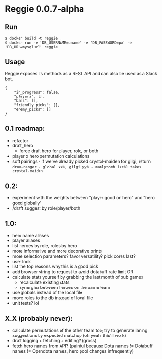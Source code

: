 # Reggie 0.0.7-alpha

## Run
```
$ docker build -t reggie .
$ docker run -e 'DB_USERNAME=uname' -e 'DB_PASSWORD=pw' -e 'DB_URL=mysqlurl' reggie
```

## Usage
Reggie exposes its methods as a REST API and can also be used as a Slack bot.
```
{
	"in_progress": false,
	"players": [],
	"bans": [],
	"friendly_picks": [],
	"enemy_picks": []
}
```

## 0.1 roadmap:
- refactor
- draft_hero
    - force draft hero for player, role, or both
- player x hero permutation calculations
- soft pairings - if we've already picked crystal-maiden for gilgi, return `drow-ranger - global xx%, gilgi yy% - manlytomb (zz%) takes crystal-maiden`

## 0.2:
- experiment with the weights between "player good on hero" and "hero good globally"
- /draft suggest by role/player/both

## 1.0:
- hero name aliases
- player aliases
- list heroes by role, roles by hero
- more informative and more decorative prints
- more selection parameters? favor versatility? pick cores last?
- user lock
- list the top reasons why this is a good pick
- add browser string to request to avoid dotabuff rate limit OR
- calculate stats yourself by grabbing the last month of pub games
    - recalculate existing stats
    - synergies between heroes on the same team
- use globals instead of the local file
- move roles to the db instead of local file
- unit tests? lol

## X.X (probably never):
- calculate permutations of the other team too; try to generate laning suggestions by expected matchup (oh yeah, this'll work)
- draft logging + fetching + editing? (gross)
- fetch hero names from API? (painful because Dota names != Dotabuff names != Opendota names, hero pool changes infrequently)
